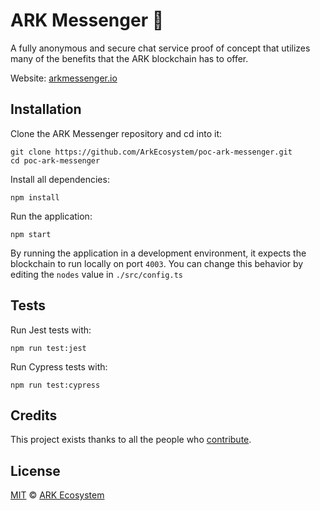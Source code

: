 # ARK Messenger 💬

A fully anonymous and secure chat service proof of concept that utilizes many of the benefits that the ARK blockchain has to offer.

Website: [arkmessenger.io](http://www.arkmessenger.io)

## Installation

Clone the ARK Messenger repository and cd into it:

```
git clone https://github.com/ArkEcosystem/poc-ark-messenger.git
cd poc-ark-messenger
```

Install all dependencies:

```
npm install
```

Run the application:

```
npm start
```

By running the application in a development environment, it expects the blockchain to run locally on port `4003`. You can change this behavior by editing the `nodes` value in `./src/config.ts`

## Tests

Run Jest tests with:

```
npm run test:jest
```

Run Cypress tests with:

```
npm run test:cypress
```

## Credits

This project exists thanks to all the people who [contribute](../../contributors).

## License

[MIT](LICENSE) © [ARK Ecosystem](https://ark.io)
